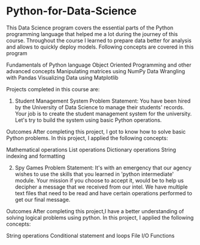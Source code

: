 # Python-for-Data-Science

This Data Science program covers the essential parts of the Python programming language that helped me a lot during the journey of this course. Throughout the course I learned to prepare data better for analysis and allows to quickly deploy models. Following concepts are covered in this program

Fundamentals of Python language
Object Oriented Programming and other advanced concepts
Manipulating matrices using NumPy
Data Wrangling with Pandas
Visualizing Data using Matplotlib


Projects completed in this course are:
1. Student Management System
Problem Statement: You have been hired by the University of Data Science to manage their students' records. Your job is to create the student management system for the university. Let's try to build the system using basic Python operations.

Outcomes
After completing this project, I got to know how to solve basic Python problems. 
In this project, I applied the following concepts:

Mathematical operations
List operations
Dictionary operations
String indexing and formatting

2. Spy Games
Problem Statement: It's with an emergency that our agency wishes to use the skills that you learned in 'python intermediate' module. Your mission if you choose to accept it, would be to help us decipher a message that we received from our intel. We have multiple text files that need to be read and have certain operations performed to get our final message.

Outcomes
After completing this project,I have a better understanding of solving logical problems using python. 
In this project, I applied the following concepts:

String operations
Conditional statement and loops
File I/O
Functions
